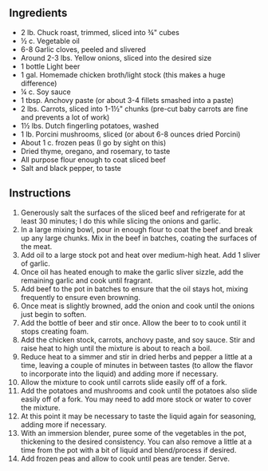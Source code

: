 ## Ingredients

- 2 lb. Chuck roast, trimmed, sliced into ¾" cubes
- ½ c. Vegetable oil
- 6-8 Garlic cloves, peeled and slivered
- Around 2-3 lbs. Yellow onions, sliced into the desired size
- 1 bottle Light beer
- 1 gal. Homemade chicken broth/light stock (this makes a huge difference)
- ¼ c. Soy sauce
- 1 tbsp. Anchovy paste (or about 3-4 fillets smashed into a paste)
- 2 lbs. Carrots, sliced into 1-1½" chunks (pre-cut baby carrots are fine and prevents a lot of work)
- 1½ lbs. Dutch fingerling potatoes, washed
- 1 lb. Porcini mushrooms, sliced (or about 6-8 ounces dried Porcini)
- About 1 c. frozen peas (I go by sight on this)
- Dried thyme, oregano, and rosemary, to taste
- All purpose flour enough to coat sliced beef
- Salt and black pepper, to taste

## Instructions

1. Generously salt the surfaces of the sliced beef and refrigerate for at least 30 minutes; I do this while slicing the onions and garlic.
2. In a large mixing bowl, pour in enough flour to coat the beef and break up any large chunks. Mix in the beef in batches, coating the surfaces of the meat.
3. Add oil to a large stock pot and heat over medium-high heat. Add 1 sliver of garlic.
4. Once oil has heated enough to make the garlic sliver sizzle, add the remaining garlic and cook until fragrant.
5. Add beef to the pot in batches to ensure that the oil stays hot, mixing frequently to ensure even browning.
6. Once meat is slightly browned, add the onion and cook until the onions just begin to soften.
7. Add the bottle of beer and stir once. Allow the beer to to cook until it stops creating foam.
8. Add the chicken stock, carrots, anchovy paste, and soy sauce. Stir and raise heat to high until the mixture is about to reach a boil.
9. Reduce heat to a simmer and stir in dried herbs and pepper a little at a time, leaving a couple of minutes in between tastes (to allow the flavor to incorporate into the liquid) and adding more if necessary.
10. Allow the mixture to cook until carrots slide easily off of a fork.
11. Add the potatoes and mushrooms and cook until the potatoes also slide easily off of a fork. You may need to add more stock or water to cover the mixture.
12. At this point it may be necessary to taste the liquid again for seasoning, adding more if necessary.
12. With an immersion blender, puree some of the vegetables in the pot, thickening to the desired consistency. You can also remove a little at a time from the pot with a bit of liquid and blend/process if desired.
13. Add frozen peas and allow to cook until peas are tender. Serve.

